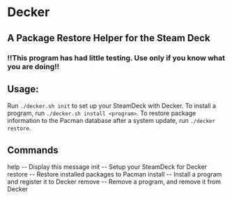 # Decker
## A Package Restore Helper for the Steam Deck
### !!This program has had little testing. Use only if you know what you are doing!!

## Usage:
Run `./decker.sh init` to set up your SteamDeck with Decker.
To install a program, run `./decker.sh install <program>`.
To restore package information to the Pacman database after a system update, run `./decker restore`.

## Commands
help -- Display this message
init -- Setup your SteamDeck for Decker
restore -- Restore installed packages to Pacman
install <package> -- Install a program and register it to Decker
remove <package> -- Remove a program, and remove it from Decker
